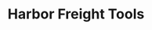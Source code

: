 ---
title: "Harbor Freight Tools"
url: /houston/harbor-freight-tools-southwest-freeway-frontage-road/
shop: hardware
---